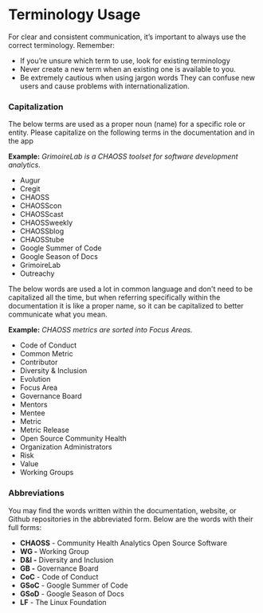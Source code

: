 # Terminology Usage

For clear and consistent communication, it’s important to always use the correct terminology. Remember:

* If you’re unsure which term to use, look for existing terminology
* Never create a new term when an existing one is available to you.
* Be extremely cautious when using jargon words They can confuse new users and cause problems with internationalization.

### Capitalization

The below terms are used as a proper noun \(name\) for a specific role or entity. Please capitalize on the following terms in the documentation and in the app

**Example:** _GrimoireLab is a CHAOSS toolset for software development analytics._

* Augur
* Cregit
* CHAOSS
* CHAOSScon
* CHAOSScast
* CHAOSSweekly
* CHAOSSblog
* CHAOSStube
* Google Summer of Code
* Google Season of Docs
* GrimoireLab
* Outreachy

The below words are used a lot in common language and don't need to be capitalized all the time, but when referring specifically within the documentation it is like a proper name, so it can be capitalized to better communicate what you mean.

**Example:** _CHAOSS metrics are sorted into Focus Areas._

* Code of Conduct
* Common Metric
* Contributor
* Diversity & Inclusion
* Evolution
* Focus Area
* Governance Board
* Mentors
* Mentee
* Metric
* Metric Release
* Open Source Community Health
* Organization Administrators
* Risk
* Value
* Working Groups

### Abbreviations

You may find the words written within the documentation, website, or Github repositories in the abbreviated form. Below are the words with their full forms:

* **CHAOSS** - Community Health Analytics Open Source Software
* **WG -** Working Group
* **D&I -** Diversity and Inclusion
* **GB -** Governance Board
* **CoC** - Code of Conduct
* **GSoC** - Google Summer of Code
* **GSoD** - Google Season of Docs
* **LF** - The Linux Foundation

